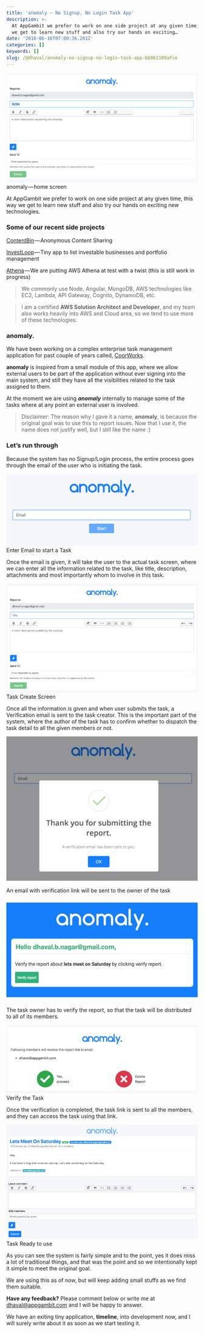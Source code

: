 ```yaml
---
title: 'anomaly — No Signup, No Login Task App'
description: >-
  At AppGambit we prefer to work on one side project at any given time, this way
  we get to learn new stuff and also try our hands on exciting…
date: '2018-06-16T07:00:36.201Z'
categories: []
keywords: []
slug: /@dhaval/anomaly-no-signup-no-login-task-app-bb861109afce
---
```


![anomaly — home screen](../img/1__8Px33YJ3CQs1riPdHDSPhQ.png)
anomaly — home screen

At AppGambit we prefer to work on one side project at any given time, this way we get to learn new stuff and also try our hands on exciting new technologies.

### Some of our recent side projects

[ContentBin](https://contentbin.appgambit.com) — Anonymous Content Sharing

[InvestLoop](https://investloop.appgambit.com) — Tiny app to list investable businesses and portfolio management

[Athena](http://athena.appgambit.com/) — We are putting AWS Athena at test with a twist (this is still work in progress)

> We commonly use Node, Angular, MongoDB, AWS technologies like EC2, Lambda, API Gateway, Cognito, DynamoDB, etc.

> I am a certified **AWS Solution Architect and Developer**, and my team also works heavily into AWS and Cloud area, so we tend to use more of these technologies.

### anomaly.

We have been working on a complex enterprise task management application for past couple of years called, [CoorWorks](https://www.coorworks.com/).

**anomaly** is inspired from a small module of this app, where we allow external users to be part of the application without ever signing into the main system, and still they have all the visibilities related to the task assigned to them.

At the moment we are using **_anomaly_** internally to manage some of the tasks where at any point an external user is involved.

> Disclaimer: The reason why I gave it a name, **anomaly**, is because the original goal was to use this to report issues. Now that I use it, the name does not justify well, but I still like the name :)

### Let’s run through

Because the system has no Signup/Login process, the entire process goes through the email of the user who is initiating the task.

![Enter Email to start a Task](../img/1__2JURNnAwfD55bSoLIqD5UA.png)
Enter Email to start a Task

Once the email is given, it will take the user to the actual task screen, where we can enter all the information related to the task, like title, description, attachments and most importantly whom to involve in this task.

![Task Create Screen](../img/1__u64aguXUF3S5__wtKiougjw.png)
Task Create Screen

Once all the information is given and when user submits the task, a Verification email is sent to the task creator. This is the important part of the system, where the author of the task has to confirm whether to dispatch the task detail to all the given members or not.

![](../img/1__xjSnCGLw51eOGAx2jQw4EA.png)

An email with verification link will be sent to the owner of the task

![](../img/1__K4BryKDHczS3gHJuXJPV6A.png)

The task owner has to verify the report, so that the task will be distributed to all of its members.

![Verify the Task](../img/1__VdcSmoP509LFLTIFWzzuvw.png)
Verify the Task

Once the verification is completed, the task link is sent to all the members, and they can access the task using that link.

![Task Ready to use](../img/1__mdmA2c__gLkpPw1RYiTp46g.png)
Task Ready to use

As you can see the system is fairly simple and to the point, yes it does miss a lot of traditional things, and that was the point and so we intentionally kept it simple to meet the original goal.

We are using this as of now, but will keep adding small stuffs as we find them suitable.

**Have any feedback?** Please comment below or write me at dhaval@appgambit.com and I will be happy to answer.

We have an exiting tiny application, **timeline**, into development now, and I will surely write about it as soon as we start testing it.